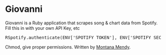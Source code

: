 # Giovanni
Giovanni is a Ruby application that scrapes song &amp; chart data from Spotify. Fill this in with your own API Key, etc

<pre>RSpotify.authenticate(ENV['SPOTIFY_TOKEN'], ENV['SPOTIFY_SECRET'])</pre> 

Chmod, give proper permissions. Written by <a href="http://www.montanamendy.com">Montana Mendy</a>.
